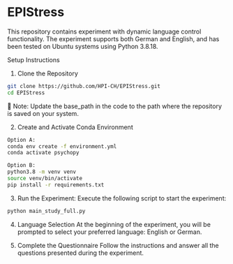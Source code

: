 # EPIStress

This repository contains experiment with dynamic language control functionality. The experiment supports both German and English, and has been tested on Ubuntu systems using Python 3.8.18.

Setup Instructions
1. Clone the Repository
```bash
git clone https://github.com/HPI-CH/EPIStress.git
cd EPIStress
```
📌 Note: Update the base_path in the code to the path where the repository is saved on your system.

2. Create and Activate Conda Environment
 ```bash
Option A:
conda env create -f environment.yml
conda activate psychopy
```

```bash
Option B:
python3.8 -m venv venv
source venv/bin/activate
pip install -r requirements.txt
```

3. Run the Experiment:
Execute the following script to start the experiment:
```bash
python main_study_full.py
```
4. Language Selection
At the beginning of the experiment, you will be prompted to select your preferred language: English or German.

5. Complete the Questionnaire
Follow the instructions and answer all the questions presented during the experiment.











